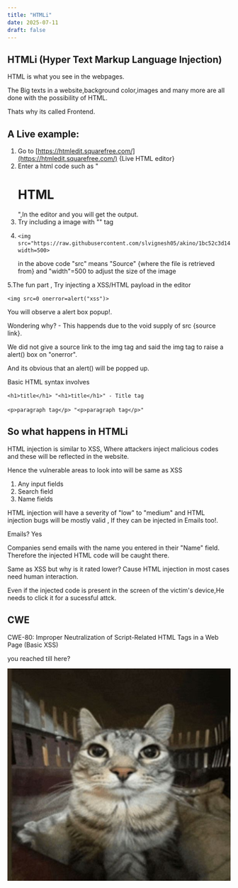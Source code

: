 ```yaml
---
title: "HTMLi"
date: 2025-07-11
draft: false
---
```


## HTMLi (Hyper Text Markup Language Injection)

HTML is what you see in the webpages.

The Big texts in a website,background color,images and many more are all done with the possibility of HTML.

Thats why its called Frontend.

## A Live example:

1. Go to [https://htmledit.squarefree.com/](https://htmledit.squarefree.com/) {Live HTML editor}
2. Enter a html code such as "<h1>HTML</h1>",In the editor and you will get the output.
3. Try including a image with "<img>" tag
4.
   ```
   <img src="https://raw.githubusercontent.com/slvignesh05/akino/1bc52c3d14a8a1fb04c48db700e1f3ab5b15688f/cat0nkolam.png" width=500>
   ```
   in the above code "src" means "Source" {where the file is retrieved from} and "width"=500 to adjust the size of the image

5.The fun part , Try injecting a XSS/HTML payload in the editor 
   ```
<img src=0 onerror=alert("xss")>
```

You will observe a alert box popup!.

Wondering why? - This happends due to the void supply of src {source link}.

We did not give a source link to the img tag and said the img tag to raise a alert() box on "onerror".

And its obvious that an alert() will be popped up.

Basic HTML syntax involves 

```
<h1>title</h1> "<h1>title</h1>" - Title tag

<p>paragraph tag</p> "<p>paragraph tag</p>"
```
## So what happens in HTMLi

HTML injection is similar to XSS, Where attackers inject malicious codes and these will be reflected in the website.

Hence the vulnerable areas to look into will be same as XSS

1. Any input fields
2. Search field
3. Name fields 

HTML injection will have a severity of "low" to "medium" and HTML injection bugs will be mostly valid , If they can be injected in Emails too!.

Emails? Yes 

Companies send emails with the name you entered in their "Name" field. Therefore the injected HTML code will be caught there.

Same as XSS but why is it rated lower?
Cause HTML injection in most cases need human interaction.

Even if the injected code is present in the screen of the victim's device,He needs to click it for a sucessful attck.


## CWE 

CWE-80: Improper Neutralization of Script-Related HTML Tags in a Web Page (Basic XSS)


you reached till here?

![caat](https://raw.githubusercontent.com/slvignesh05/website/refs/heads/main/content/posts/images/cat2.jpg)
